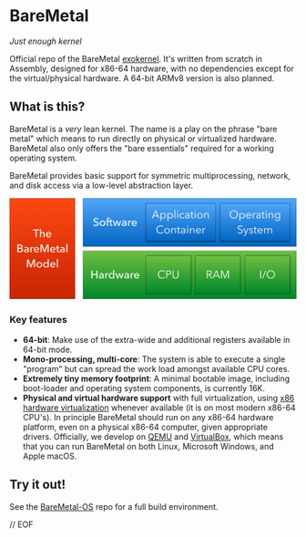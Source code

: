 # BareMetal

_Just enough kernel_

Official repo of the BareMetal [exokernel](http://en.wikipedia.org/wiki/Exokernel). It's written from scratch in Assembly, designed for x86-64 hardware, with no dependencies except for the virtual/physical hardware. A 64-bit ARMv8 version is also planned.


## What is this?

BareMetal is a _very_ lean kernel. The name is a play on the phrase "bare metal" which means to run directly on physical or virtualized hardware. BareMetal also only offers the "bare essentials" required for a working operating system.

BareMetal provides basic support for symmetric multiprocessing, network, and disk access via a low-level abstraction layer.

![BareMetal Model](./doc/BareMetal-Model.png)


### Key features
* **64-bit**: Make use of the extra-wide and additional registers available in 64-bit mode.
* **Mono-processing, multi-core**: The system is able to execute a single "program" but can spread the work load amongst available CPU cores.
* **Extremely tiny memory footprint**: A minimal bootable image, including boot-loader and operating system components, is currently 16K.
* **Physical and virtual hardware support** with full virtualization, using [x86 hardware virtualization](https://en.wikipedia.org/wiki/X86_virtualization) whenever available (it is on most modern x86-64 CPU's). In principle BareMetal should run on any x86-64 hardware platform, even on a physical x86-64 computer, given appropriate drivers. Officially, we develop on [QEMU](http://www.qemu.org) and [VirtualBox](https://www.virtualbox.org), which means that you can run BareMetal on both Linux, Microsoft Windows, and Apple macOS.


## Try it out!

See the [BareMetal-OS](https://github.com/ReturnInfinity/BareMetal-OS) repo for a full build environment.


// EOF
